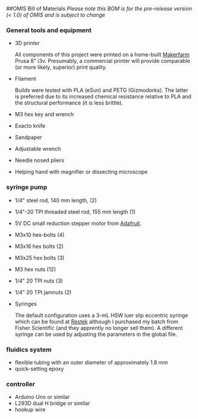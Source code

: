 ##OMIS Bill of Materials
*Please note this BOM is for the pre-release version (< 1.0) of OMIS and is subject to change*

### General tools and equipment
- 3D printer

    All components of this project were printed on a home-built [Makerfarm](www.makerfarm.com) Prusa 8" i3v.  Presumably, a commercial printer will provide comparable (or more likely, superior) print quality.
- Filament
    
    Builds were tested with PLA (eSun) and PETG (Gizmodorks).  The latter is preferred due to its increased chemical resistance relative to PLA and the structural performance (it is less brittle).


- M3 hex key and wrench
- Exacto knife
- Sandpaper
- Adjustable wrench
- Needle nosed pliers
- Helping hand with magnifier or dissecting microscope 




### syringe pump
- 1/4" steel rod, 140 mm length, (2)
- 1/4"-20 TPI threaded steel rod, 155 mm length (1)
- 5V DC small reduction stepper motor from [Adafruit](https://www.adafruit.com/products/858).
- M3x10 hex-bolts (4)
- M3x16 hex bolts (2)
- M3x25 hex bolts (3)
- M3 hex nuts (12)
- 1/4" 20 TPI nuts (3)
- 1/4" 20 TPI jamnuts (2)
- Syringes

    The default configuration uses a 3-mL HSW luer slip eccentric syringe which can be found at [Restek](http://www.restek.com/catalog/view/8027) although I purchased my batch from Fisher Scientific (and they apprently no longer sell them).  A different syringe can be used by adjusting the parameters in the global file.


### fluidics system
- flexible tubing with an outer diameter of approximately 1.8 mm
- quick-setting epoxy

### controller
- Arduino Uno or similar
- L293D dual H bridge or similar
- hookup wire
